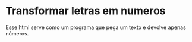 # Transformar letras em numeros

Esse html serve como um programa que pega um texto e devolve apenas números.
